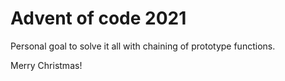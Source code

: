 # Advent of code 2021

Personal goal to solve it all with chaining of prototype functions.

Merry Christmas!
